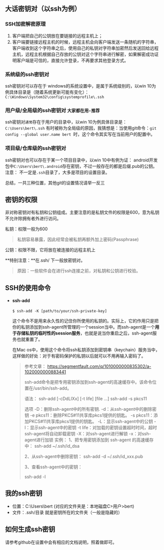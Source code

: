 ## 大话密钥对（以ssh为例）
### SSH加密解密原理

1. 客户端把自己的公钥放在要链接的远程主机上；
2. 客户端要链接远程主机的时候，远程主机会向客户端发送一条随机的字符串，客户端收到这个字符串之后，使用自己的私钥对字符串加密然后发送回给远程主机，远程主机根据自己存放的公钥对这个字符串进行解密，如果解密成功证明客户端是可信的，直接允许登录，不再要求其他登录方式。



### 系统级的ssh密钥对
ssh密钥对可以存在于 windows的系统设置中，是属于系统级别的，以win 10为例具体目录是（随着系统更新可能有变化）：
`C:\Windows\System32\config\systemprofile\.ssh`

### 用户级/全局级的ssh密钥对 `大家都在用-推荐`
ssh密钥对`通常`存在于用户的目录中，以win 10为例具体目录是：
`C:\Users\bert\.ssh`
有时被称为全局级的原因，我猜想是：当使用git命令：`git config --global user.name bert `时，这个命令其实写在当前用户的配置中。

### 项目级/仓库级的ssh密钥对
ssh密钥对也可以存在于某一个项目目录中，以win 10中有例为证：
android开发包中`C:\Users\bert\.android`存在密钥，不过一般存在的都是后缀.pub的公钥。
注意： 不一定是`.ssh`目录了，大多是项目的设置目录。


总结，一共三种位置，其他git的设置情况请举一反三



## 密钥的权限

非对称密钥对有私钥和公钥组成。主要注意的是私钥文件的权限是600，意为私钥不允许除拥有者外进行访问。

私钥：权限一般为600

> 私钥容易暴露，因此经常会被私钥再额外加上密码(Passphrase)

公钥：权限不限，它将放在被连接的远程主机上

**特别注意：**在.ssh/ 下一般放密钥对。

> 原因：一些软件会在进行ssh连接之前，对私钥和公钥进行校验。



## SSH的使用命令

- #### ssh-add

  `$ ssh-add -K [path/to/your/ssh-private-key]`

  这个命令不是用来永久性的记住你所使用的私钥的。实际上，它的作用只是把你的私钥添加到ssh-agent所管理的一个session当中。而ssh-agent是一个**用于存储私钥的临时性的session服务**，也就是说当你重启之后，ssh-agent服务也就重置了。

  在Mac os中，使用这个命令将ssh私钥添加到密钥串（keychain）服务当中，这样做的好处：对于有密码保护的私钥以后就可以不用再输入密码了。

  > 参考文章： https://segmentfault.com/q/1010000000835302/a-1020000000883441
  >
  > ssh-add命令是把专用密钥添加到ssh-agent的高速缓存中。该命令位置在/usr/bin/ssh-add。
  >
  > 语法： 
  > ssh-add [-cDdLlXx] [-t life] [file …] 
  > ssh-add -s pkcs11
  >
  > 选项 
  > -D：删除ssh-agent中的所有密钥. 
  > -d：从ssh-agent中的删除密钥 
  > -e pkcs11：删除PKCS#11共享库pkcs1提供的钥匙。 
  > -s pkcs11：添加PKCS#11共享库pkcs1提供的钥匙。 
  > -L：显示ssh-agent中的公钥 
  > -l：显示ssh-agent中的密钥 
  > -t life：对加载的密钥设置超时时间，超时ssh-agent将自动卸载密钥 
  > -X：对ssh-agent进行解锁 
  > -x：对ssh-agent进行加锁 
  > 实例： 
  > 1、把专用密钥添加到 ssh-agent 的高速缓存中： 
  > ssh-add ~/.ssh/id_dsa
  >
  > 2、从ssh-agent中删除密钥： 
  > ssh-add -d ~/.ssh/id_xxx.pub
  >
  > 3、查看ssh-agent中的密钥： 
  >
  > ssh-add -l 

## 我的ssh密钥

- 位置：C:\Users\bert (对应的文件夹是：本地磁盘C>用户>bert)
- 文件：.ssh/目录 就是密钥所在的文件夹（一般是隐藏的）


## 如何生成ssh密钥
请参考github在设置中会有相应的文档说明，照着做即可。







### 

